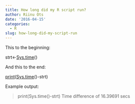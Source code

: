 ```yaml
---
title: How long did my R script run?
author: Riinu Ots
date: '2016-04-15'
categories:
  - R
slug: how-long-did-my-script-run
---
```


This to the beginning:

strt<-[Sys.time](http://inside-r.org/r-doc/base/Sys.time)()

And this to the end:

[print](http://inside-r.org/r-doc/base/print)([Sys.time](http://inside-r.org/r-doc/base/Sys.time)()-strt)

Example output:

> print(Sys.time()-strt)
Time difference of 16.39691 secs

